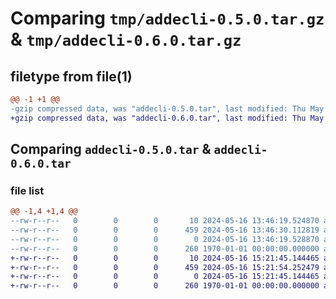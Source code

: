 # Comparing `tmp/addecli-0.5.0.tar.gz` & `tmp/addecli-0.6.0.tar.gz`

## filetype from file(1)

```diff
@@ -1 +1 @@
-gzip compressed data, was "addecli-0.5.0.tar", last modified: Thu May 16 13:46:30 2024, max compression
+gzip compressed data, was "addecli-0.6.0.tar", last modified: Thu May 16 15:21:54 2024, max compression
```

## Comparing `addecli-0.5.0.tar` & `addecli-0.6.0.tar`

### file list

```diff
@@ -1,4 +1,4 @@
--rw-r--r--   0        0        0       10 2024-05-16 13:46:19.524870 addecli-0.5.0/README.md
--rw-r--r--   0        0        0      459 2024-05-16 13:46:30.112819 addecli-0.5.0/pyproject.toml
--rw-r--r--   0        0        0        0 2024-05-16 13:46:19.528870 addecli-0.5.0/tests/__init__.py
--rw-r--r--   0        0        0      260 1970-01-01 00:00:00.000000 addecli-0.5.0/PKG-INFO
+-rw-r--r--   0        0        0       10 2024-05-16 15:21:45.144465 addecli-0.6.0/README.md
+-rw-r--r--   0        0        0      459 2024-05-16 15:21:54.252479 addecli-0.6.0/pyproject.toml
+-rw-r--r--   0        0        0        0 2024-05-16 15:21:45.144465 addecli-0.6.0/tests/__init__.py
+-rw-r--r--   0        0        0      260 1970-01-01 00:00:00.000000 addecli-0.6.0/PKG-INFO
```

